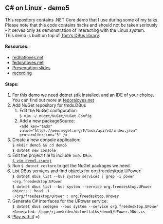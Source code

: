 
## C# on Linux - demo5

This repository contains .NET Core demo that I use during some of my talks. Please note that this code contains hacks and should not be taken seriously - it serves only as demonstration of interacting with the Linux system.  
This demo is built on top of [Tom's DBus library](https://github.com/tmds/Tmds.DBus).

#### Resources:

* [redhatloves.net](http://fedoraloves.net)
* [fedoraloves.net](http://fedoraloves.net)
* [Presentation slides](http://redhat.slides.com/rjanekov/netcore-5?token=VGY5n8wo)
* [recording](https://www.youtube.com/watch?v=lY6stR3TKxo)

#### Steps:

1. For this demo we need dotnet sdk installed, and an IDE of your choice. You can find out more at [fedoraloves.net](http://fedoraloves.net)
1. Add NuGet repository for tmds.DBus
    1. Edit the NuGet configuration:  
    `$ vim ~/.nuget/NuGet/NuGet.Config`
    1. Add a new packageSource:  
    `<add key="tmds" value="https://www.myget.org/F/tmds/api/v3/index.json" protocolVersion="3" />`
1. Create a new console application:  
    `$ mkdir demo5 && cd demo5`  
    `$ dotnet new console`  
1. Edit the project file to include `tmds.DBus`  
    [`$ vim demo5.csproj`](https://github.com/RheaAyase/dotnettalks.demo5/blob/master/demo5.csproj)
1. Run `$ dotnet restore` to get the NuGet packages we need.
1. List DBus services and find objects for org.freedesktop.UPower:  
    `$ dotnet dbus list --bus system services | grep -i power`  
    -`org.freedesktop.UPower`  
    `$ dotnet dbus list --bus system --service org.freedesktop.UPower objects | head -1`  
    -`/org/freedesktop/UPower : org.freedesktop.UPower`
1. Generate C# interfaces for the UPower service:  
    `$ dotnet dbus codegen --bus system --service org.freedesktop.UPower`  
    -`Generated: /home/rjanek/dev/dotnettalks/demo5/UPower.DBus.cs`
1. [Play with it](https://github.com/RheaAyase/dotnettalks.demo5/blob/master/Program.cs) =)
    
